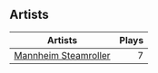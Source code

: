 ## Artists
Artists | Plays 
----- | -----: 
[Mannheim Steamroller](/artists/mannheim-steamroller-39605) | 7

